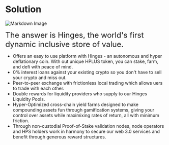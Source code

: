 # Solution

![Markdown Image](https://betterfundraising.com/wp-content/uploads/2019/04/solution-to-problem-2019-Apr23.jpg)


<font size="5"> The answer is Hinges, the world's first dynamic inclusive store of value.</font> 

* Offers an easy to use platform with Hinges - an autonomous and hyper deflationary coin.  With out unique HPLUS token, you can stake, farm, and defi with peace of mind.
* 0% interest loans against your existing crypto so you don't have to sell your crypto and miss out.
* Peer-to-peer exchange with frictionless local trading which allows uers to trade with each other.
* Double rewards for liquidity providers who supply to our Hinges Liquidity Pools. 
* Hyper-Optimized cross-chain yield farms designed to make compounding assets fun through gamification systems, giving your control over assets while maximixing rates of return, all with minimum friction.
* Through non-custodial Proof-of-Stake validation nodes, node operators and HPS holders work in harmony to secure our web 3.0 services and benefit through generous reward structures. 

